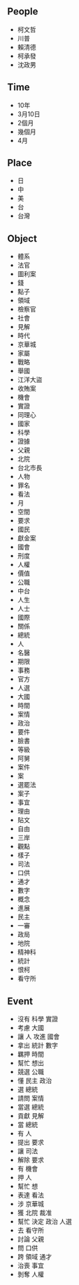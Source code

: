 ## People

- 柯文哲
- 川普
- 賴清德
- 柯承發
- 沈政男

## Time

- 10年
- 3月10日
- 2個月
- 幾個月
- 4月

## Place

- 日
- 中
- 美
- 台
- 台灣

## Object

- 體系
- 法官
- 圖利案
- 錢
- 點子
- 領域
- 檢察官
- 社會
- 見解
- 時代
- 京華城
- 家屬
- 戰略
- 舉國
- 江洋大盜
- 收賄案
- 機會
- 實證
- 同理心
- 國家
- 科學
- 證據
- 父親
- 北院
- 台北市長
- 人物
- 罪名
- 看法
- 月
- 空間
- 要求
- 國民
- 獻金案
- 國會
- 刑度
- 人權
- 價值
- 公職
- 中台
- 人生
- 人士
- 國際
- 關係
- 總統
- 人
- 名醫
- 期限
- 事務
- 官方
- 人選
- 大國
- 時間
- 案情
- 政治
- 要件
- 臉書
- 等級
- 阿舅
- 案件
- 案
- 選罷法
- 案子
- 事宜
- 理由
- 貼文
- 自由
- 三岸
- 觀點
- 樣子
- 司法
- 口供
- 通才
- 數字
- 概念
- 進展
- 民主
- 一審
- 政局
- 地院
- 精神科
- 統計
- 恨柯
- 看守所

## Event

- 沒有 科學 實證
- 考慮 大國
- 讓 人 攻進 國會
- 拿出 統計 數字
- 羈押 時間
- 幫忙 想出
- 競選 公職
- 懂 民主 政治
- 選 總統
- 請問 案情
- 當選 總統
- 貢獻 見解
- 當 總統
- 有 人
- 提出 要求
- 讓 司法
- 解除 要求
- 有 機會
- 押 人
- 幫忙 想
- 表達 看法
- 涉 京華城
- 獲 北院 裁准
- 幫忙 決定 政治 人選
- 去 看守所
- 討論 父親
- 問 口供
- 跨 領域 通才
- 治喪 事宜
- 剝奪 人權

